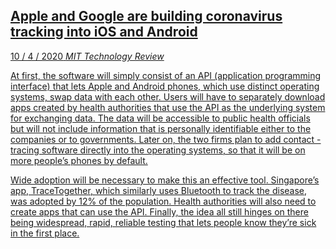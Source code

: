 <a class='link' href='https://archive.is/P1mKb'>
<article>

## Apple and Google are building coronavirus tracking into iOS and Android

<time datetime=2020-04-10>10 / 4 / 2020</time>
<em class='source'>MIT Technology Review</em>

At first, the software will simply consist of an API (application programming
interface) that lets Apple and Android phones, which use distinct operating
systems, swap data with each other. Users will have to separately download apps
created by health authorities that use the API as the underlying system for
exchanging data. The data will be accessible to public health officials but
will not include information that is personally identifiable either to the
companies or to governments. Later on, the two firms plan to add contact
-tracing software directly into the operating systems, so that it will be on
more people’s phones by default.

Wide adoption will be necessary to make this an effective tool. Singapore’s
app, TraceTogether, which similarly uses Bluetooth to track the disease, was
adopted by 12% of the population. Health authorities will also need to create
apps that can use the API. Finally, the idea all still hinges on there being
widespread, rapid, reliable testing that lets people know they’re sick in the
first place.

</article>
</a>
